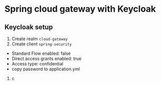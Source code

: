 # Spring cloud gateway with Keycloak

## Keycloak setup

1. Create realm `cloud-gateway`
1. Create client `spring-security`
  * Standard Flow enabled: false
  * Direct access grants enabled: true
  * Access type: confidential
  * copy password to application.yml
1. c
